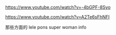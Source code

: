 https://www.youtube.com/watch?v=-4bGPF-8Syo

https://www.youtube.com/watch?v=A2Te6sFhNFI



那些方面的
lele pons
super woman
info 

